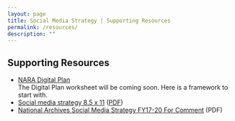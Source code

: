 ```yaml
---
layout: page
title: Social Media Strategy | Supporting Resources
permalink: /resources/
description: ""
---
```


## Supporting Resources

<ul>
  <li>
  <a href="../digitalplan/" target="_blank">NARA Digital Plan</a><br>
  The Digital Plan worksheet will be coming soon. Here is a framework to start with.
  </li>
  <li>
  <a href="../assets/images/Social media strategy 8.5 x 11 (2).jpg" target="_blank">Social media strategy 8.5 x 11</a>
  (<a href="Social Media Strategy 8.5 x 11.pdf" target="_blank">PDF</a>)
  </li>
  <li>
  <a href="ACTIVESocialMediaStrategyFY17-20.pdf" target="_blank">National Archives Social Media Strategy FY17-20 For Comment</a> (PDF)


